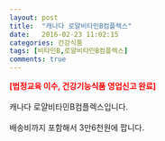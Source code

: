 ```yaml
---
layout: post
title:  "캐나다 로얄비타민B컴플렉스"
date:   2016-02-23 11:02:15
categories: 건강식품
tags: [비타민B,로얄비타민B컴플렉스]
comments: true
---
```


<strong><span style="color: rgb(255, 0, 0);">[법정교육 이수, 건강기능식품 영업신고 완료]</span></strong>
<br><br>
캐나다 로얄비타민B컴플렉스입니다.
<br><br>
배송비까지 포함해서 3만6천원에 팝니다.
<br>
<br>
<img class="image" src="https://4.bp.blogspot.com/-CGIrfwh0MVA/W-n4Ebnd3gI/AAAAAAAAAyY/NKZmjugK2z4iQ-v1iQMoFXaWcl3HBvFVgCLcBGAs/s320/2463246345.png" alt=""/>
<br>
<br>
<img class="image" src="http://www.nbbang.co.kr/images/prddetailimg/HNASAMIN/detail_RE.jpg" alt=""/>  
